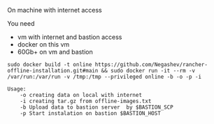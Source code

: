 On machine with internet access

You need
- vm with internet and bastion access
- docker on this vm
- 60Gb+ on vm and bastion
```
sudo docker build -t online https://github.com/Negashev/rancher-offline-installation.git#main && sudo docker run -it --rm -v /var/run:/var/run -v /tmp:/tmp --privileged online -b -o -p -i
```
```
Usage:
    -o creating data on local with internet
    -i creating tar.gz from offline-images.txt
    -b Upload data to bastion server  by $BASTION_SCP
    -p Start instalation on bastion $BASTION_HOST
```
